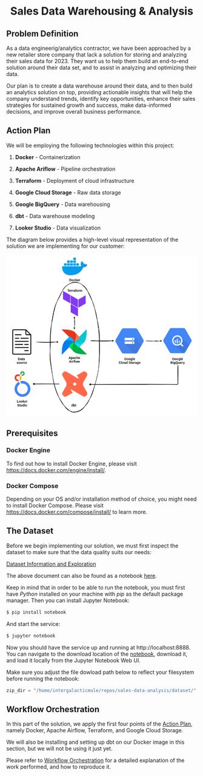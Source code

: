 # <div align="center">Sales Data Warehousing & Analysis</div>

## Problem Definition

As a data engineerig/analytics contractor, we have been approached by a new retailer store company that lack a solution for storing and analyzing their sales data for 2023. They want us to help them build an end-to-end solution around their data set, and to assist in analyzing and optimizing their data. 

Our plan is to create a data warehouse around their data, and to then build an analytics solution on top, providing actionable insights that will help the company understand trends, identify key opportunities, enhance their sales strategies for sustained growth and success, make data-informed decisions, and improve overall business performance.

## Action Plan

We will be employing the following technologies within this project:

1. __Docker__ - Containerization

2. __Apache Ariflow__ - Pipeline orchestration 

3. __Terraform__ - Deployment of cloud infrastructure

4. __Google Cloud Storage__ - Raw data storage

5. __Google BigQuery__ - Data warehousing

6. __dbt__ - Data warehouse modeling

7. __Looker Studio__ - Data visualization

The diagram below provides a high-level visual representation of the solution we are implementing for our customer:

![Pipeline diagram](./images/workflow_diagram.png)

## Prerequisites

### Docker Engine

To find out how to install Docker Engine, please visit https://docs.docker.com/engine/install/.

### Docker Compose 

Depending on your OS and/or installation method of choice, you might need to install Docker Compose. Please visit https://docs.docker.com/compose/install/ to learn more.

## The Dataset

Before we begin implementing our solution, we must first inspect the dataset to make sure that the data quality suits our needs:

[Dataset Information and Exploration](./01_dataset/README.md)

The above document can also be found as a notebook [here](./01_dataset/dataset_exploration.ipynb). 

Keep in mind that in order to be able to run the notebook, you must first have _Python_ installed on your machine with _pip_ as the default package manager. Then you can install Jupyter Notebook:

```bash 
$ pip install notebook
```

And start the service:

```bash
$ jupyter notebook
```

Now you should have the service up and running at http://localhost:8888. You can navigate to the download location of the [notebook](./01_dataset/dataset_exploration.ipynb), download it, and load it locally from the Jupyter Notebook Web UI.

Make sure you adjust the file dowload path below to reflect your filesystem before running the notebook:

```python
zip_dir = "/home/intergalacticmule/repos/sales-data-analysis/dataset/"
```

## Workflow Orchestration

In this part of the solution, we apply the first four points of the [Action Plan](#action-plan), namely Docker, Apache Airflow, Terraform, and Google Cloud Storage.

We will also be installing and setting up dbt on our Docker image in this section, but we will not be using it just yet.

Please refer to [Workflow Orchestration](./02_workflow_orchestration/README.md) for a detailed explanation of the work performed, and how to reproduce it.